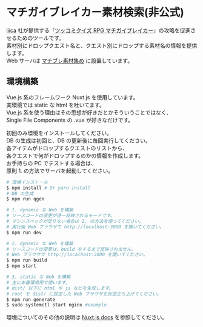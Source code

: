 # マチガイブレイカー素材検索(非公式)
[liica](http://www.liica.co.jp/) 社が提供する「[ツッコミクイズ RPG マチガイブレイカー](https://machibure.jp/)」の攻略を促進させるためのツールです。  
素材別にドロップクエスト名と、クエスト別にドロップする素材名の情報を提供します。  
Web サーバは [マチブレ素材集め](http://mbc.hisana.me/) に設置しています。  


## 環境構築
Vue.js 系のフレームワーク Nuxt.js を使用しています。  
実環境では static な html を吐いてます。  
Vue.js 系を使う理由はその思想が好きだとかそういうことではなく、  
Single File Components の .vue が好きなだけです。  

初回のみ環境をインストールしてください。  
DB の生成は初回と、DB の更新後に毎回実行してください。  
各アイテムがドロップするクエストのリストから、  
各クエストで何がドロップするのかの情報を作成します。  
お手持ちの PC でテストする場合は、  
原則 1. の方法でサーバを起動してください。  

``` bash
# 環境インストール
$ npm install # Or yarn install
# DB の生成
$ npm run qgen

# 1. dynamic な Web を構築
# ソースコードの変更が逐一反映されるモードです。
# マシンスペックが足りない場合は 2. の方法を使ってください。
# 実行後 Web ブラウザで http://localhost:3000 を開いてください。
$ npm run dev

# 2. dynamic な Web を構築
# ソースコードの変更は、build をするまで反映されません。
# Web ブラウザで http://localhost:3000 を開いてください。
$ npm run build
$ npm start

# 3. static な Web を構築
# 主に本番環境用で使います。
# dist/ 以下に html や js などを生成します。
# root を dist/ に設定した Web ブラウザを別途立ち上げてください。
$ npm run generate
$ sudo systemctl start nginx #example
```
環境についてのその他の説明は [Nuxt.js docs](https://github.com/nuxt/nuxt.js) を参照してください。

